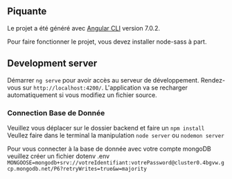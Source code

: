 ## Piquante

Le projet a été généré avec [Angular CLI](https://github.com/angular/angular-cli) version 7.0.2.

Pour faire fonctionner le projet, vous devez installer node-sass à part.

## Development server

Démarrer `ng serve` pour avoir accès au serveur de développement. Rendez-vous sur `http://localhost:4200/`. L'application va se recharger automatiquement si vous modifiez un fichier source.

### Connection Base de Donnée

Veuillez vous déplacer sur le dossier backend et faire un `npm install`
Veullez faire dans le terminal la manipulation  `node server` ou `nodemon server`

Pour vous connecter à la base de donnée avec votre compte mongoDB veuillez créer un fichier dotenv
.env 
`MONGOOSE=mongodb+srv://votreIdentifiant:votrePassword@cluster0.4bgvw.gcp.mongodb.net/P6?retryWrites=true&w=majority`
